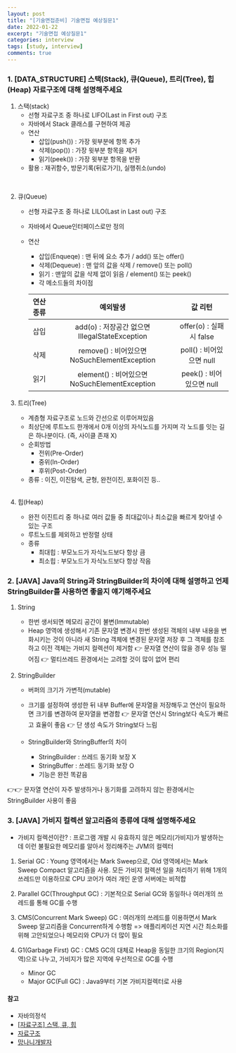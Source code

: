 ```yaml
---
layout: post
title: "[기술면접준비] 기술면접 예상질문1"
date: 2022-01-22
excerpt: "기술면접 예상질문1"
categories: interview
tags: [study, interview]
comments: true
---
```



### 1. [DATA_STRUCTURE] 스택(Stack), 큐(Queue), 트리(Tree), 힙(Heap) 자료구조에 대해 설명해주세요
 1. 스택(stack)
    - 선형 자료구조 중 하나로 LIFO(Last in First out) 구조
    - 자바에서 Stack 클래스를 구현하여 제공
    - 연산 
        - 삽입(push()) : 가장 윗부분에 항목 추가 
        - 삭제(pop()) : 가장 윗부분 항목을 제거
        - 읽기(peek()) : 가장 윗부분 항목을 반환
    - 활용 : 재귀함수, 방문기록(뒤로가기), 실행취소(undo)   
 <br>

 2. 큐(Queue)
    - 선형 자료구조 중 하나로 LILO(Last in Last out) 구조
    - 자바에서 Queue인터페이스로만 정의
    - 연산 
        - 삽입(Enqueqe) : 맨 뒤에 요소 추가 / add() 또는 offer()
        - 삭제(Dequeue) : 맨 앞의 값을 삭제 / remove() 또는 poll()
        - 읽기 : 맨앞의 값을 삭제 없이 읽음 / element() 또는 peek()
        - 각 메소드들의 차이점

        |연산종류|예외발생|값 리턴|
        |:---:|:---:|:---:|
        |삽입|add(o) : 저장공간 없으면 IllegalStateException |offer(o) : 실패시 false|
        |삭제|remove() : 비어있으면 NoSuchElementException |poll() : 비어있으면 null|
        |읽기|element() : 비어있으면 NoSuchElementException |peek() : 비어있으면 null|

 3. 트리(Tree)
    - 계층형 자료구조로 노드와 간선으로 이루어져있음
    - 최상단에 루트노드 한개에서 0개 이상의 자식노드를 가지며 각 노드를 잇는 길은 하나분이다. (즉, 사이클 존재 X)
    - 순회방법
        - 전위(Pre-Order)
        - 중위(In-Order)
        - 후위(Post-Order)
    - 종류 : 이진, 이진탐색, 균형, 완전이진, 포화이진 등..
 <br><br>

 4. 힙(Heap)
    - 완전 이진트리 중 하나로 여러 값들 중 최대값이나 최소값을 빠르게 찾아낼 수 있는 구조
    - 루트노드를 제외하고 반정렬 상태
    - 종류
        - 최대힙 : 부모노드가 자식노드보다 항상 큼
        - 최소힙 : 부모노드가 자식노드보다 항상 작음


### 2. [JAVA] Java의 String과 StringBuilder의 차이에 대해 설명하고 언제 StringBuilder를 사용하면 좋을지 얘기해주세요
 1. String
    - 한번 생서되면 메모리 공간이 불변(Immutable)
    - Heap 영역에 생성해서 기존 문자열 변경시 한번 생성된 객체의 내부 내용을 변화시키는 것이 아니라 새 String 객체에 변경된 문자열 저장 후 그 객체를 참조하고 이전 객체는 가비지 컬렉션이 제거함
    👉 문자열 연산이 많을 경우 성능 떨어짐
    👉 멀티쓰레드 환경에서는 고려할 것이 많이 없어 편리

 2. StringBuilder
    - 버퍼의 크기가 가변적(mutable)
    - 크기를 설정하여 생성한 뒤 내부 Buffer에 문자열을 저장해두고 연산이 필요하면 크기를 변경하여 문자열을 변경함 
    👉 문자열 연산시 String보다 속도가 빠르고 효율이 좋음
    👉 단 생성 속도가 String보다 느림

    - StringBuilder와 StringBuffer의 차이
        - StringBuilder : 쓰레드 동기화 보장 X
        - StringBuffer : 쓰레드 동기화 보장 O
        - 기능은 완전 똑같음

👉👉 문자열 연산이 자주 발생하거나 동기화를 고려하지 않는 환경에서는 StringBuilder 사용이 좋음        


### 3. [JAVA] 가비지 컬렉션 알고리즘의 종류에 대해 설명해주세요
 - 가비지 컬렉션이란?
    : 프로그램 개발 시 유효하지 않은 메모리(가비지)가 발생하는데 이런 불필요한 메모리를 알아서 정리해주는 JVM의 컬렉터

 1. Serial GC
    : Young 영역에서는 Mark Sweep으로, Old 영역에서는 Mark Sweep Compact 알고리즘을 사용. 모든 가비지 컬렉션 일을 처리하기 위해 1개의 쓰레드만 이용하므로 CPU 코어가 여러 개인 운영 서버에는 비적합

 2. Parallel GC(Throughput GC)
    : 기본적으로 Serial GC와 동일하나 여러개의 쓰레드를 통해 GC를 수행

 3. CMS(Concurrent Mark Sweep) GC
    : 여러개의 쓰레드를 이용하면서 Mark Sweep 알고리즘을 Concurrent하게 수행함 => 애플리케이션 지연 시간 최소화를 위해 고안되었으나 메모리와 CPU가 더 많이 필요   
 
 4. G1(Garbage First) GC
    : CMS GC의 대체로 Heap을 동일한 크기의 Region(지역)으로 나누고, 가비지가 많은 지역에 우선적으로 GC를 수행
    - Minor GC
    - Major GC(Full GC) : Java9부터 기본 가비지컬렉터로 사용


#### 참고
 - 자바의정석
 - <a href='https://hidelookit.tistory.com/157'>[자료구조] 스택, 큐, 힙</a>
 - <a href='https://goodteacher.tistory.com/112'>자료구조</a>
 - <a href='https://mangkyu.tistory.com/119'>망나니개발자</a>